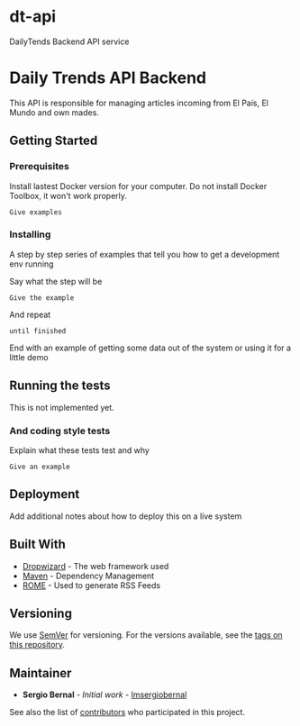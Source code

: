 # dt-api
DailyTends Backend API service

# Daily Trends API Backend

This API is responsible for managing articles incoming from El País, El Mundo and own mades.

## Getting Started


### Prerequisites

Install lastest Docker version for your computer. Do not install Docker Toolbox, it won't work properly.

```
Give examples
```

### Installing

A step by step series of examples that tell you how to get a development env running

Say what the step will be

```
Give the example
```

And repeat

```
until finished
```

End with an example of getting some data out of the system or using it for a little demo

## Running the tests

This is not implemented yet.


### And coding style tests

Explain what these tests test and why

```
Give an example
```

## Deployment

Add additional notes about how to deploy this on a live system

## Built With

* [Dropwizard](http://www.dropwizard.io/1.0.2/docs/) - The web framework used
* [Maven](https://maven.apache.org/) - Dependency Management
* [ROME](https://rometools.github.io/rome/) - Used to generate RSS Feeds

## Versioning

We use [SemVer](http://semver.org/) for versioning. For the versions available, see the [tags on this repository](https://github.com/your/project/tags). 

## Maintainer

* **Sergio Bernal** - *Initial work* - [Imsergiobernal](https://github.com/imsergiobernal)

See also the list of [contributors](https://github.com/your/project/contributors) who participated in this project.
